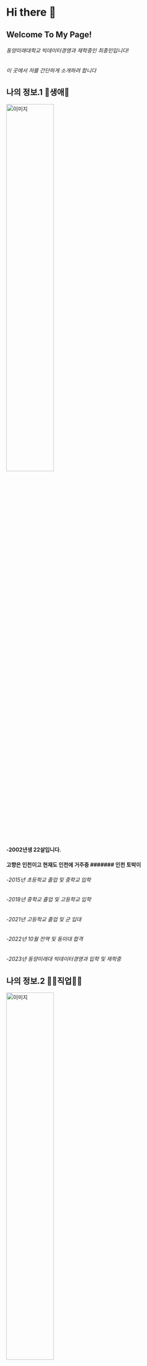 # Hi there 👋
## Welcome To My Page!
###### 동양미래대학교 빅데이터경영과 재학중인 최종민입니다!
###### 이 곳에서 저를 간단하게 소개하려 합니다


## 나의 정보.1 🤣생애🤣
<img src="https://github.com/finalmin0205/bigdatabusiness_jm/assets/144201052/cc3cfa15-5a62-49fe-8cb7-b39d357660d6" alt="이미지" width="50%">

#### -2002년생 22살입니다.
#### 고향은 인천이고 현재도 인천에 거주중 ####### 인천 토박이
###### -2015년 초등학교 졸업 및 중학교 입학
###### -2018년 중학교 졸업 및 고등학교 입학
###### -2021년 고등학교 졸업 및 군 입대
###### -2022년 10월 전역 및 동미대 합격
###### -2023년 동양미래대 빅데이터경영과 입학 및 재학중



## 나의 정보.2 👩‍💻직업👩‍💻
<img src="https://search.pstatic.net/sunny/?src=https%3A%2F%2Fimage.utoimage.com%2Fpreview%2Fcp992635%2F2023%2F06%2F202306027389_500.jpg&type=sc960_832" alt="이미지" width="50%">

#### -현재 직업은 대학생이고 교내활동으론 홍보대사활동중이며 2024년부터 학과대표 활동도 할 예정입니다.
#### 학교생활에 불편한 부분이 있다면 언제든 이야기해주세요! 여러분이 학교생활에 불편함이 없도록 노력하겠습니다.
#### 저를 믿고 뽑아주셔서 감사합니다😊


## 나의 정보.3 🎶좋아하는 음악🎶
<img src="https://search.pstatic.net/common/?src=http%3A%2F%2Fblogfiles.naver.net%2FMjAxOTA3MTZfNDUg%2FMDAxNTYzMjAzOTkzMjg3.RPhwfYuc1Lnfa0uAjJJdg0Jd6AMmGE-eVLMfWHenbmAg.z3V7BrrBnYsCuPdb9xE-EGz1eOoWxDd5ErcGuSbAoCUg.JPEG.btbd777%2FIMG_20190716_001745.jpg&type=sc960_832" alt="이미지" width="50%"> 

[![한페이지가 될 수 있게 유튜브](https://img.shields.io/badge/한페이지가%20될%20수%20있게%20유튜브-red?style=for-the-badge&logo=youtube)](https://www.youtube.com/watch?v=vnS_jn2uibs)

#### -DAY6의 한 페이지가 될 수 있게
#### 군생활 당시 너무 감명깊게 들었던 노래입니다.
#### 이 노래를 듣고 군생활을 아주 열심히 했던 것 같습니다.

## 나의 정보.4 📞연락수단📞
[![Instagram](https://img.shields.io/badge/Instagram-final_min0205-orange?style=flat&logo=instagram)](https://www.instagram.com/final_min0205/)
[![Email](https://img.shields.io/badge/Email-finalmin0205-blue?style=flat&logo=gmail)](mailto:finalmin0205@dongyang.ac.kr)



## 🏫우리 대학을 소개합니다🏫

[![동양미래대학교 유튜브](https://img.shields.io/badge/YouTube-동양미래대학교-red?style=for-the-badge&logo=youtube)](https://www.youtube.com/@user-gf9ks9zw3j)
[![동양미래대학교 홈페이지](https://img.shields.io/badge/Website-동양미래대학교-blue?style=for-the-badge&logo=web)](https://www.dongyang.ac.kr/dongyang/index.do)
[![동양미래대학교 홈페이지](https://img.shields.io/badge/Website-동양미래대빅데이터경영-blue?style=for-the-badge&logo=web)](https://www.dongyang.ac.kr/sites/dmu_23260/index.do)
[![동양미래대학교 홈페이지](https://img.shields.io/badge/Website-동양미래대인공지능-blue?style=for-the-badge&logo=web)](https://www.dongyang.ac.kr/sites/dmu_23259/index.do)
